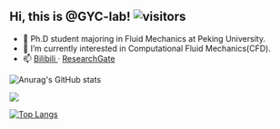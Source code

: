 ## Hi, this is @GYC-lab! ![visitors](https://visitor-badge.glitch.me/badge?page_id=89847334)
- 👋 Ph.D student majoring in Fluid Mechanics at Peking University.
- 🌱 I’m currently interested in Computational Fluid Mechanics(CFD).
- 📫 <a href="https://space.bilibili.com/376424101"> Bilibili </a> · <a href="https://www.researchgate.net/profile/Yuchen_Ge2"> ResearchGate </a> 

![Anurag's GitHub stats](https://github-readme-stats.vercel.app/api?username=GYC-lab&show_icons=true&theme=transparent)

<div align="left"> <img src="https://github-readme-streak-stats.herokuapp.com/?user=GYC-lab" /> </div>

[![Top Langs](https://github-readme-stats.vercel.app/api/top-langs/?username=GYC-lab&layout=compact)](https://github.com/anuraghazra/github-readme-stats)



<!---
GYC-lab/GYC-lab is a ✨ special ✨ repository because its `README.md` (this file) appears on your GitHub profile.
You can click the Preview link to take a look at your changes.
--->
